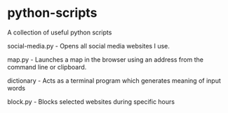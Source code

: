 # python-scripts
A collection of useful python scripts

social-media.py - Opens all social media websites I use.

map.py - Launches a map in the browser using an address from the command line or clipboard.

dictionary - Acts as a terminal program which generates meaning of input words

block.py - Blocks selected websites during specific hours
